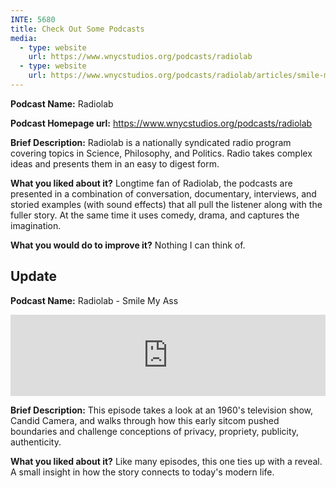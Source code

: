 ```yaml
---
INTE: 5680
title: Check Out Some Podcasts
media:
  - type: website
    url: https://www.wnycstudios.org/podcasts/radiolab
  - type: website
    url: https://www.wnycstudios.org/podcasts/radiolab/articles/smile-my-ass
---
```


**Podcast Name:** Radiolab

**Podcast Homepage url:** <https://www.wnycstudios.org/podcasts/radiolab>

**Brief Description:** Radiolab is a nationally syndicated radio program covering topics in Science, Philosophy, and Politics. Radio takes complex ideas and presents them in an easy to digest form.

**What you liked about it?** Longtime fan of Radiolab, the podcasts are presented in a combination of conversation, documentary, interviews, and storied examples (with sound effects) that all pull the listener along with the fuller story. At the same time it uses comedy, drama, and captures the imagination.

**What you would do to improve it?** Nothing I can think of.

## Update

**Podcast Name:** Radiolab - Smile My Ass

<iframe frameborder="0" scrolling="no" height="130" width="100%" src="https://www.wnyc.org/widgets/ondemand_player/wnycstudios/#file=/audio/json/536722/&share=1"></iframe>

**Brief Description:** This episode takes a look at an 1960's television show, Candid Camera, and walks through how this early sitcom pushed boundaries and challenge conceptions of privacy, propriety, publicity, authenticity.

**What you liked about it?** Like many episodes, this one ties up with a reveal. A small insight in how the story connects to today's modern life.

